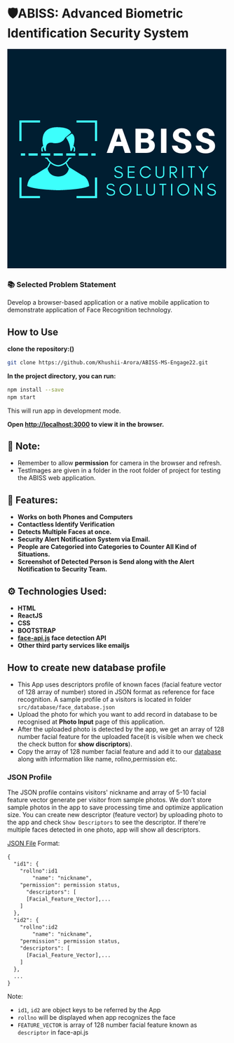 # 🛡️ABISS: Advanced Biometric Identification Security System
<img src="https://github.com/Khushii-Arora/ABISS-MS-Engage22/blob/main/src/img/logo3.png" />

### 📚 Selected Problem Statement
Develop a browser-based application or a native mobile application to demonstrate application of Face Recognition technology.

## How to Use

**clone the repository:()**

```bash
git clone https://github.com/Khushii-Arora/ABISS-MS-Engage22.git
```

**In the project directory, you can run:**

```bash
npm install --save
npm start
```

This will run app in development mode.

**Open [http://localhost:3000](http://localhost:3000) to view it in the browser.**

## 📜 Note:

- Remember to allow **permission** for camera in the browser and refresh.
- TestImages are given in a folder in the root folder of project for testing the ABISS web application.

## 🧰 Features:
 
- **Works on both Phones and Computers**
- **Contactless Identify Verification**
- **Detects Multiple Faces at once.**
- **Security Alert Notification System via Email.**
- **People are Categoried into Categories to Counter All Kind of Situations.**
- **Screenshot of Detected Person is Send along with the Alert Notification to Security Team.**


## ⚙️ Technologies Used: 

- **HTML**
- **ReactJS**
- **CSS**
- **BOOTSTRAP**
- **[face-api.js](https://github.com/justadudewhohacks/face-api.js/) face detection API**
- **Other third party services like emailjs**

## How to create new database profile

- This App uses descriptors profile of known faces (facial feature vector of 128 array of number) stored in JSON format as reference for face recognition. A sample profile of a visitors is located in folder `src/database/face_database.json`
- Upload the photo for which you want to add record in database to be recognised at **Photo Input** page of this application.
- After the uploaded photo is detected by the app, we get an array of 128 number facial feature for the uploaded face(it is visible when we check the check button for **show discriptors**).
- Copy the array of 128 number facial feature and add it to our [database](https://github.com/Khushii-Arora/ABISS-MS-Engage22/blob/main/src/database/face_database.json) along with information like name, rollno,permission etc.

### JSON Profile

The JSON profile contains visitors' nickname and array of 5-10 facial feature vector generate per visitor from sample photos. We don't store sample photos in the app to save processing time and optimize application size. You can create new descriptor (feature vector) by uploading photo to the app and check `Show Descriptors` to see the descriptor. If there're multiple faces detected in one photo, app will show all descriptors.

[JSON File](https://github.com/Khushii-Arora/ABISS-MS-Engage22/blob/main/src/database/face_database.json) Format:

```text
{
  "id1": {
	"rollno":id1
        "name": "nickname",
	"permission": permission status,
      "descriptors": [
      [Facial_Feature_Vector],...
    ]
  },
  "id2": {
	"rollno":id2
        "name": "nickname",
	"permission": permission status,
    "descriptors": [
      [Facial_Feature_Vector],...
    ]
  },
  ...
}
```

Note:

- `id1`, `id2` are object keys to be referred by the App
- `rollno` will be displayed when app recognizes the face
- `FEATURE_VECTOR` is array of 128 number facial feature known as `descriptor` in face-api.js
